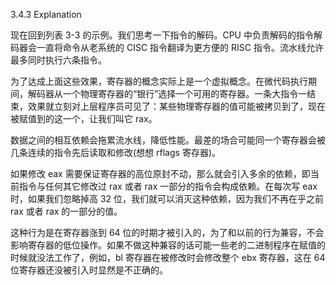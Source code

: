 3.4.3 Explanation

现在回到列表 3-3 的示例。我们思考一下指令的解码。CPU 中负责解码的指令解码器会一直将命令从老系统的 CISC 指令翻译为更方便的 RISC 指令。流水线允许最多同时执行六条指令。

为了达成上面这些效果，寄存器的概念实际上是一个虚拟概念。在微代码执行期间，解码器从一个物理寄存器的“银行”选择一个可用的寄存器。一条大指令一结束，效果就立刻对上层程序员可见了：某些物理寄存器的值可能被拷贝到了，现在被赋值到的这一个，让我们叫它 rax。

数据之间的相互依赖会拖累流水线，降低性能。最差的场合可能同一个寄存器会被几条连续的指令先后读取和修改\(想想 rflags 寄存器\)。

如果修改 eax 需要保证寄存器的高位原封不动，那么就会引入多余的依赖，即当前指令与任何其它修改过 rax 或者 rax 一部分的指令会构成依赖。在每次写 eax 时，如果我们忽略掉高 32 位，我们就可以消灭这种依赖，因为我们不再在乎之前 rax 或者 rax 的一部分的值。

这种行为是在寄存器涨到 64 位的时期才被引入的，为了和以前的行为兼容，不会影响寄存器的低位操作。如果不做这种兼容的话可能一些老的二进制程序在赋值的时候就没法工作了，例如，bl 寄存器在被修改时会修改整个 ebx 寄存器，这在 64 位寄存器还没被引入时显然是不正确的。

